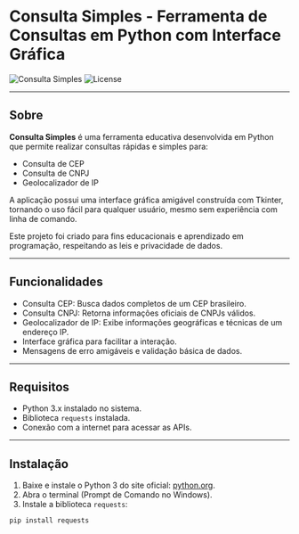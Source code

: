 # Consulta Simples - Ferramenta de Consultas em Python com Interface Gráfica

![Consulta Simples](https://img.shields.io/badge/Language-Python-blue)
![License](https://img.shields.io/badge/License-MIT-green)

---

## Sobre

**Consulta Simples** é uma ferramenta educativa desenvolvida em Python que permite realizar consultas rápidas e simples para:

- Consulta de CEP
- Consulta de CNPJ
- Geolocalizador de IP

A aplicação possui uma interface gráfica amigável construída com Tkinter, tornando o uso fácil para qualquer usuário, mesmo sem experiência com linha de comando.

Este projeto foi criado para fins educacionais e aprendizado em programação, respeitando as leis e privacidade de dados.

---

## Funcionalidades

- Consulta CEP: Busca dados completos de um CEP brasileiro.
- Consulta CNPJ: Retorna informações oficiais de CNPJs válidos.
- Geolocalizador de IP: Exibe informações geográficas e técnicas de um endereço IP.
- Interface gráfica para facilitar a interação.
- Mensagens de erro amigáveis e validação básica de dados.

---

## Requisitos

- Python 3.x instalado no sistema.
- Biblioteca `requests` instalada.
- Conexão com a internet para acessar as APIs.

---

## Instalação

1. Baixe e instale o Python 3 do site oficial: [python.org](https://www.python.org/downloads/).
2. Abra o terminal (Prompt de Comando no Windows).
3. Instale a biblioteca `requests`:

```bash
pip install requests
